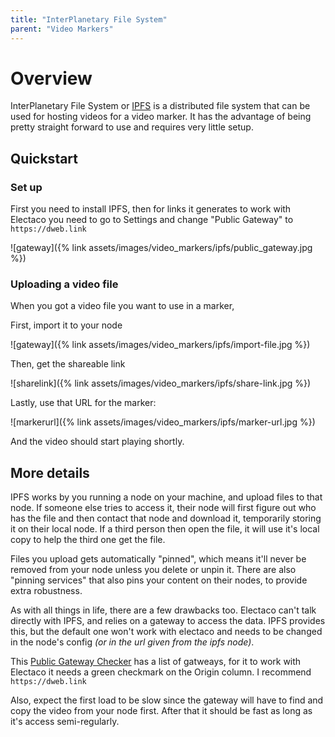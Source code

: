 ```yaml
---
title: "InterPlanetary File System"
parent: "Video Markers"
---
```


# Overview

 InterPlanetary File System or [IPFS](https://ipfs.io/) is a distributed file system that can be used for hosting videos for a video marker. It has the advantage of being pretty straight forward to use and requires very little setup. 

## Quickstart

### Set up

First you need to install IPFS, then for links it generates to work with Electaco you need to go to Settings and change "Public Gateway" to `https://dweb.link`

![gateway]({% link assets/images/video_markers/ipfs/public_gateway.jpg %})

### Uploading a video file

When you got a video file you want to use in a marker, 

First, import it to your node

![gateway]({% link assets/images/video_markers/ipfs/import-file.jpg %})

Then, get the shareable link

![sharelink]({% link assets/images/video_markers/ipfs/share-link.jpg %})

Lastly, use that URL for the marker:

![markerurl]({% link assets/images/video_markers/ipfs/marker-url.jpg %})

And the video should start playing shortly.

## More details

IPFS works by you running a node on your machine, and upload files to that node. If someone else tries to access it, their node will first figure out who has the file and then contact that node and download it, temporarily storing it on their local node. If a third person then open the file, it will use it's local copy to help the third one get the file. 

Files you upload gets automatically "pinned", which means it'll never be removed from your node unless you delete or unpin it. There are also "pinning services" that also pins your content on their nodes, to provide extra robustness.

As with all things in life, there are a few drawbacks too. Electaco can't
talk directly with IPFS, and relies on a gateway to access the data. IPFS provides this, but the default one won't work with electaco and needs to be changed in the node's config *(or in the url given from the ipfs node)*.

This [Public Gateway Checker](https://ipfs.github.io/public-gateway-checker/) has a list of gatweays, for it to work with Electaco it needs a green checkmark on the Origin column. I recommend `https://dweb.link`

Also, expect the first load to be slow since the gateway will have to find and copy the video from your node first. After that it should be fast as long as it's access semi-regularly.